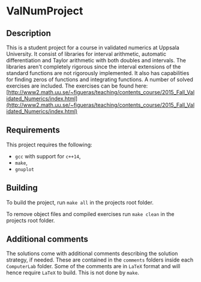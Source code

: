 <!-- Copyright 2017 Dan Lilja -->

<!-- Licensed under the Apache License, Version 2.0 (the "License"); -->
<!-- you may not use this file except in compliance with the License. -->
<!-- You may obtain a copy of the License at -->

<!-- http://www.apache.org/licenses/LICENSE-2.0 -->

<!-- Unless required by applicable law or agreed to in writing, software -->
<!-- distributed under the License is distributed on an "AS IS" BASIS, -->
<!-- WITHOUT WARRANTIES OR CONDITIONS OF ANY KIND, either express or implied. -->
<!-- See the License for the specific language governing permissions and -->
<!-- limitations under the License. -->

# ValNumProject

## Description

This is a student project for a course in validated numerics at Uppsala
University. It consist of libraries for interval arithmetic, automatic
differentiation and Taylor arithmetic with both doubles and intervals. The
libraries aren't completely rigorous since the interval extensions of the
standard functions are not rigorously implemented. It also has capabilities for
finding zeros of functions and integrating functions. A number of solved
exercises are included. The exercises can be found here:
[http://www2.math.uu.se/~figueras/teaching/contents_course/2015_Fall_Validated_Numerics/index.html](http://www2.math.uu.se/~figueras/teaching/contents_course/2015_Fall_Validated_Numerics/index.html)

## Requirements

This project requires the following:

* `gcc` with support for `c++14`,
* `make`,
* `gnuplot`

## Building

To build the project, run `make all` in the projects root folder.

To remove object files and compiled exercises run `make clean` in the projects
root folder.

## Additional comments

The solutions come with additional comments describing the solution strategy, if
needed. These are contained in the `comments` folders inside each `ComputerLab`
folder. Some of the comments are in `LaTeX` format and will hence require
`LaTeX` to build. This is not done by `make`.
